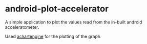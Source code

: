 android-plot-accelerator
========================
A simple application to plot the values read from the in-built android acceleratometer.

Used [achartengine](http://www.achartengine.org/) for the plotting of the graph.
